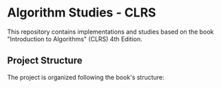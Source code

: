 # Algorithm Studies - CLRS

This repository contains implementations and studies based on the book "Introduction to Algorithms" (CLRS) 4th Edition.

## Project Structure

The project is organized following the book's structure:
